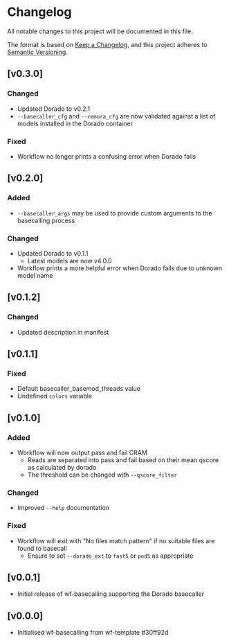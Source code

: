 # Changelog
All notable changes to this project will be documented in this file.

The format is based on [Keep a Changelog](https://keepachangelog.com/en/1.0.0/),
and this project adheres to [Semantic Versioning](https://semver.org/spec/v2.0.0.html).

## [v0.3.0]
### Changed
- Updated Dorado to v0.2.1
- `--basecaller_cfg` and `--remora_cfg` are now validated against a list of models installed in the Dorado container
### Fixed
- Workflow no longer prints a confusing error when Dorado fails

## [v0.2.0]
### Added
* `--basecaller_args` may be used to provide custom arguments to the basecalling process
### Changed
- Updated Dorado to v0.1.1
    - Latest models are now v4.0.0
- Workflow prints a more helpful error when Dorado fails due to unknown model name

## [v0.1.2]
### Changed
- Updated description in manifest

## [v0.1.1]
### Fixed
* Default basecaller_basemod_threads value
* Undefined `colors` variable

## [v0.1.0]
### Added
* Workflow will now output pass and fail CRAM
    * Reads are separated into pass and fail based on their mean qscore as calculated by dorado
    * The threshold can be changed with `--qscore_filter`
### Changed
* Improved `--help` documentation
### Fixed
* Workflow will exit with "No files match pattern" if no suitable files are found to basecall
    * Ensure to set `--dorado_ext` to `fast5` or `pod5` as appropriate

## [v0.0.1]
- Initial release of wf-basecalling supporting the Dorado basecaller

## [v0.0.0]
- Initialised wf-basecalling from wf-template #30ff92d
